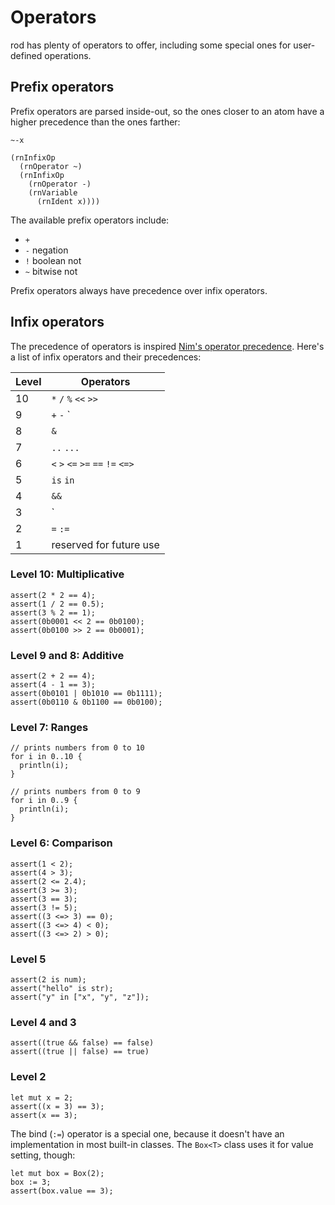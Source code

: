 # Operators

rod has plenty of operators to offer, including some special ones for user-defined operations.

## Prefix operators

Prefix operators are parsed inside-out, so the ones closer to an atom have a higher precedence than the ones farther:
```
~-x
```
```
(rnInfixOp
  (rnOperator ~)
  (rnInfixOp
    (rnOperator -)
    (rnVariable
      (rnIdent x))))
```

The available prefix operators include:
 - `+`
 - `-` negation
 - `!` boolean not
 - `~` bitwise not

Prefix operators always have precedence over infix operators.

## Infix operators

The precedence of operators is inspired [Nim's operator precedence](https://nim-lang.org/docs/manual.html#syntax-precedence).
Here's a list of infix operators and their precedences:

| Level | Operators |
| --- | --- |
| 10 | `*` `/` `%` `<<` `>>` |
|  9 | `+` `-` `|` |
|  8 | `&` |
|  7 | `..` `...` |
|  6 | `<` `>` `<=` `>=` `==` `!=` `<=>` |
|  5 | `is` `in` |
|  4 | `&&` |
|  3 | `||` |
|  2 | `=` `:=` |
|  1 | reserved for future use |

### Level 10: Multiplicative

```
assert(2 * 2 == 4);
assert(1 / 2 == 0.5);
assert(3 % 2 == 1);
assert(0b0001 << 2 == 0b0100);
assert(0b0100 >> 2 == 0b0001);
```

### Level 9 and 8: Additive

```
assert(2 + 2 == 4);
assert(4 - 1 == 3);
assert(0b0101 | 0b1010 == 0b1111);
assert(0b0110 & 0b1100 == 0b0100);
```

### Level 7: Ranges

```
// prints numbers from 0 to 10
for i in 0..10 {
  println(i);
}

// prints numbers from 0 to 9
for i in 0..9 {
  println(i);
}
```

### Level 6: Comparison

```
assert(1 < 2);
assert(4 > 3);
assert(2 <= 2.4);
assert(3 >= 3);
assert(3 == 3);
assert(3 != 5);
assert((3 <=> 3) == 0);
assert((3 <=> 4) < 0);
assert((3 <=> 2) > 0);
```

### Level 5

```
assert(2 is num);
assert("hello" is str);
assert("y" in ["x", "y", "z"]);
```

### Level 4 and 3

```
assert((true && false) == false)
assert((true || false) == true)
```

### Level 2

```
let mut x = 2;
assert((x = 3) == 3);
assert(x == 3);
```

The bind (`:=`) operator is a special one, because it doesn't have
an implementation in most built-in classes. The `Box<T>` class uses it
for value setting, though:

```
let mut box = Box(2);
box := 3;
assert(box.value == 3);
```
